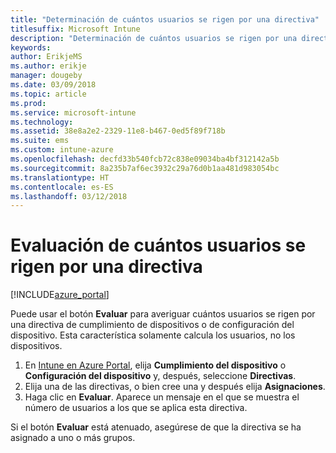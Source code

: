 ```yaml
---
title: "Determinación de cuántos usuarios se rigen por una directiva"
titlesuffix: Microsoft Intune
description: "Determinación de cuántos usuarios se rigen por una directiva"
keywords: 
author: ErikjeMS
ms.author: erikje
manager: dougeby
ms.date: 03/09/2018
ms.topic: article
ms.prod: 
ms.service: microsoft-intune
ms.technology: 
ms.assetid: 38e8a2e2-2329-11e8-b467-0ed5f89f718b
ms.suite: ems
ms.custom: intune-azure
ms.openlocfilehash: decfd33b540fcb72c838e09034ba4bf312142a5b
ms.sourcegitcommit: 8a235b7af6ec3932c29a76d0b1aa481d983054bc
ms.translationtype: HT
ms.contentlocale: es-ES
ms.lasthandoff: 03/12/2018
---
```

# <a name="evaluate-how-many-users-are-targeted-by-a-policy"></a>Evaluación de cuántos usuarios se rigen por una directiva
[!INCLUDE[azure_portal](./includes/azure_portal.md)]

Puede usar el botón **Evaluar** para averiguar cuántos usuarios se rigen por una directiva de cumplimiento de dispositivos o de configuración del dispositivo. Esta característica solamente calcula los usuarios, no los dispositivos.

1.  En [Intune en Azure Portal](https://aka.ms/intuneportal), elija **Cumplimiento del dispositivo** o **Configuración del dispositivo** y, después, seleccione **Directivas**.
2.  Elija una de las directivas, o bien cree una y después elija **Asignaciones**.
3.  Haga clic en **Evaluar**. Aparece un mensaje en el que se muestra el número de usuarios a los que se aplica esta directiva.

Si el botón **Evaluar** está atenuado, asegúrese de que la directiva se ha asignado a uno o más grupos.

